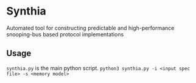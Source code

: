 # Synthia
Automated tool for constructing predictable and high-performance snooping-bus based protocol implementations

## Usage
`synthia.py` is the main python script.
`python3 synthia.py -i <input spec file> -s <memory model>`

